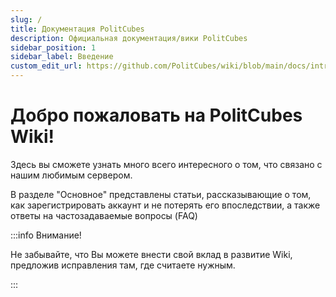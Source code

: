 ```yaml
---
slug: /
title: Документация PolitCubes
description: Официальная документация/вики PolitCubes
sidebar_position: 1
sidebar_label: Введение
custom_edit_url: https://github.com/PolitCubes/wiki/blob/main/docs/intro.md
---
```


# Добро пожаловать на PolitCubes Wiki! 

Здесь вы сможете узнать много всего интересного о том, что связано с нашим любимым сервером. 

В разделе "Основное" представлены статьи, рассказывающие о том, как зарегистрировать аккаунт и не потерять его впоследствии, а также ответы на частозадаваемые вопросы (FAQ)

:::info Внимание!

Не забывайте, что Вы можете внести свой вклад в развитие Wiki, предложив исправления там, где считаете нужным. 

:::
